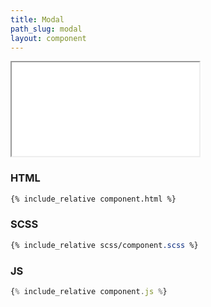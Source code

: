 ```yaml
---
title: Modal
path_slug: modal
layout: component
---
```


<iframe src="{{ site.baseurl}}/component/{{ page.path_slug }}/example.html"></iframe>

<h3>HTML</h3>

```html
{% include_relative component.html %}
```
<h3>SCSS</h3>

```scss
{% include_relative scss/component.scss %}
```

<h3>JS</h3>

```javascript
{% include_relative component.js %}
```
